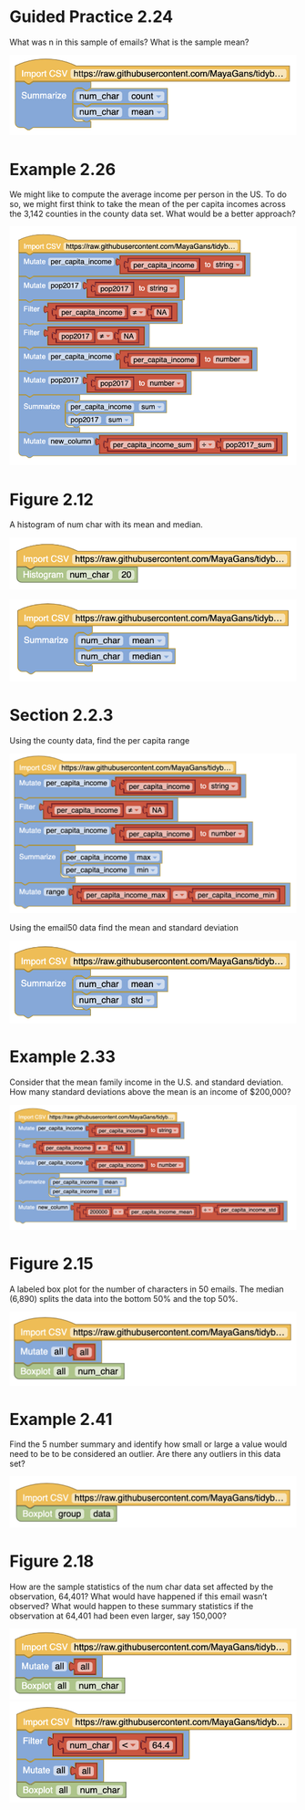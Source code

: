 # Guided Practice 2.24
What was n in this sample of emails? What is the sample mean?

![](GP_2_24.png)

# Example 2.26

We might like to compute the average income per person in the US. To do so, we might first think to take the mean of the per capita incomes across the 3,142 counties in the county data set. What would be a better approach?

![](Example_2_26.png)

# Figure 2.12 
A histogram of num char with its mean and median.

![](Figure_2_12b.png)

![](Figure_2_12.png)

# Section 2.2.3
Using the county data, find the per capita range

![](Section_2_2_3.png)

Using the email50 data find the mean and standard deviation

![](Section_2_2_3b.png)

# Example 2.33
Consider that the mean family income in the U.S. and standard deviation. How many standard deviations above the mean is an income of $200,000?

![](Example_2_33.png)

# Figure 2.15
A labeled box plot for the number of characters in 50 emails. The median (6,890) splits the data into the bottom 50% and the top 50%.

![](Figure_2_15.png)

# Example 2.41
Find the 5 number summary and identify how small or large a value would need to be to be considered an outlier. Are there any outliers in this data set?

![](Example_2_41.png)

# Figure 2.18
How are the sample statistics of the num char data set affected by the observation, 64,401? What would have happened if this email wasn’t observed? What would happen to these summary statistics if the observation at 64,401 had been even larger, say 150,000?

![](Figure_2_18a.png)
![](Figure_2_18b.png)